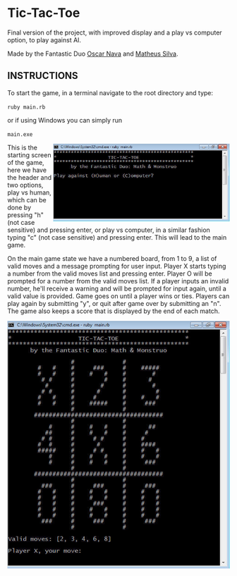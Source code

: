 # Tic-Tac-Toe
Final version of the project, with improved display and a play vs computer option, to play against AI.

Made by the Fantastic Duo [Oscar Nava](https://github.com/oscarnava) and [Matheus Silva](https://github.com/matheus-fls).

## INSTRUCTIONS

To start the game, in a terminal navigate to the root directory and type:

`ruby main.rb`

or if using Windows you can simply run

`main.exe`

<img  align="right" width="400" src="img/screen_capture_1.jpg">

This is the starting screen of the game, here we have the header and two options, play vs human, which can be done by pressing "h" (not case sensitive) and pressing enter, or play vs computer, in a similar fashion typing "c" (not case sensitive) and pressing enter. This will lead to the main game.



On the main game state we have a numbered board, from 1 to 9, a list of valid moves and a message prompting for user input. Player X starts typing a number from the valid moves list and pressing enter. Player O will be prompted for a number from the valid moves list. If a player inputs an invalid number, he'll receive a warning and will be prompted for input again, until a valid value is provided. Game goes on until a player wins or ties. Players can play again by submitting "y", or quit after game over by submitting an "n". The game also keeps a score that is displayed by the end of each match.

<img src="img/screen_capture_2.jpg">
